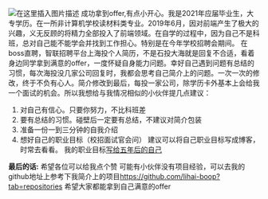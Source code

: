 ﻿
![在这里插入图片描述](https://img-blog.csdnimg.cn/20201118114019574.png?x-oss-process=image/watermark,type_ZmFuZ3poZW5naGVpdGk,shadow_10,text_aHR0cHM6Ly9ibG9nLmNzZG4ubmV0L3FxXzQ1NDcyODEz,size_16,color_FFFFFF,t_70#pic_center)
成功拿到offer,有点小开心。我是2021年应届毕业生，大专学历。在一所非计算机学校读材料类专业。2019年6月，因对前端产生了极大的兴趣，义无反顾的将精力全部投入了前端领域。在自学的过程中，因为自己不是科班，总对自己能不能学会并找到工作担心。特别是在今年学校招聘会期间。
在boss直聘，智联招聘平台上海投个人简历，不是石投大海就是回复不合适，看着身边同学拿到满意的offer，一度怀疑自身能力问题。幸好自己遇到问题有总结的习惯，每次海投没几家公司回复时，我都会思考自己简介上的问题。一次一次的修改，终于不负有心人。简介修改到最后，每投一家公司，除学历卡外基本上会给我一个面试的机会。所以我想给与我情况相似的小伙伴提几点建议：

1. 对自己有信心。只要你努力，不比科班差
2. 要有总结的习惯。碰壁后一定要有总结，不建议对简介包装
3. 准备一份一到三分钟的自我介绍
4. 想好自己的职业目标（校招面试官会问）
建议可以将自己职业目标写成博客，时常去看看。
我的职业目标<a href="https://blog.csdn.net/qq_45472813/article/details/108926422">写给五年后的自己</a>

**最后的话:**
希望各位可以给我点个赞
可能有小伙伴没有项目经验，可以去我的github地址上参考下我简介上的项目<a href="https://github.com/lihai-boop?tab=repositories">https://github.com/lihai-boop?tab=repositories</a>
希望大家都能拿到自己满意的offer

